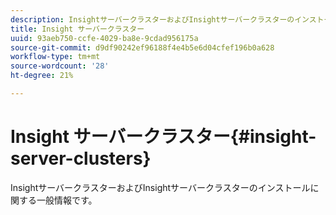 ```yaml
---
description: InsightサーバークラスターおよびInsightサーバークラスターのインストールに関する一般情報です。
title: Insight サーバークラスター
uuid: 93aeb750-ccfe-4029-ba8e-9cdad956175a
source-git-commit: d9df90242ef96188f4e4b5e6d04cfef196b0a628
workflow-type: tm+mt
source-wordcount: '28'
ht-degree: 21%

---
```



# Insight サーバークラスター{#insight-server-clusters}

InsightサーバークラスターおよびInsightサーバークラスターのインストールに関する一般情報です。

